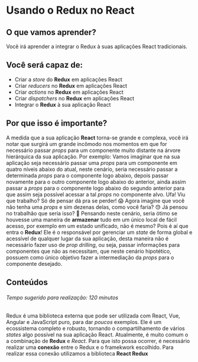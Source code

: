 # Usando o Redux no React

## O que vamos aprender? 

  Você irá aprender a integrar o Redux à suas aplicações React tradicionais.

## Você será capaz de:

  * Criar a *store* do **Redux** em aplicações React
  * Criar *reducers* no **Redux** em aplicações React
  * Criar *actions* no **Redux** em aplicações React
  * Criar *dispatchers* no **Redux** em aplicações React
  * Integrar o **Redux** à sua aplicação React

## Por que isso é importante?

  A medida que a sua aplicação **React** torna-se grande e complexa, você irá notar que surgirá um grande incômodo nos momentos
  em que for necessário passar *props* para um componente muito distante na árvore hierárquica da sua aplicação. 
  Por exemplo:
    Vamos imaginar que na sua aplicação seja necessário passar uma *props* para um componente em quatro níveis abaixo do atual, neste
    cenário, seria necessário passar a determinada *props* para o componente logo abaixo, depois passar novamente para o outro 
    componente logo abaixo do anterior, ainda assim passar a *props* para o componente logo abaixo do segundo anterior para que assim
    seja possível acessar a tal *props* no componente alvo.
    Ufa! Viu que trabalho? Só de pensar dá pra se perder! :scream:
    Agora imagine que você não tenha uma *props* e sim dezenas delas, como você faria? :sweat:
    Já pensou no trabalhão que seria isso? :grimacing:
  Pensando neste cenário, seria ótimo se houvesse uma maneira de **armazenar** tudo em um único local de fácil acesso, por exemplo
  em um estado unificado, não é mesmo?
  Pois é aí que entra o **Redux**! Ele é o responsável por gerenciar um *state* de forma global e acessível de qualquer lugar da sua
  aplicação, desta maneira não é necessário fazer uso de *prop drilling*, ou seja, passar informações para componentes que não as 
  necessitam, que neste cenário hipotético, possuem como único objetivo fazer a intermediação da *props* para o componente desejado.

## Conteúdos
###### Tempo sugerido para realização: 120 minutos
  
  Redux é uma biblioteca externa que pode ser utilizada com React, Vue, Angular e JavaScript puro, para dar *poucos* exemplos.
  Ele é um ecossistema completo e robusto, tornando o compartilhamento de vários *states* algo possível na sua aplicação React.
  Atualmente, é muito comum o a combinação de **Redux** e *React*. Para que isto possa ocorrer, é necessário realizar uma **conexão**
  entre o Redux e o framekwork escolhido.
  Para realizar essa conexão utilizamos a biblioteca **React Redux** 